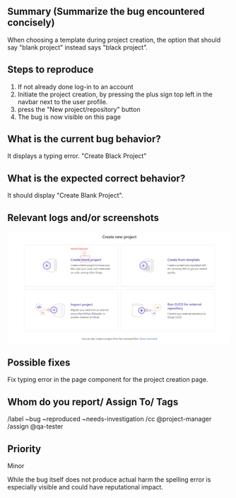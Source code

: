 
## Summary (Summarize the bug encountered concisely)
     
When choosing a template during project creation, the option that should say "blank project" instead says "black project".

## Steps to reproduce

1. If not already done log-in to an account
2. Initiate the project creation, by pressing the plus sign top left in the navbar next to the user profile.
3. press the "New project/repository" button
4. The bug is now visible on this page

## What is the current bug behavior?

It displays a typing error. "Create Black Project"

## What is the expected correct behavior?

It should display "Create Blank Project".

## Relevant logs and/or screenshots

![image](../Image/Bug_Screenshot.png) 

## Possible fixes

Fix typing error in the page component for the project creation page.

## Whom do you report/ Assign To/ Tags

/label ~bug ~reproduced ~needs-investigation 
/cc @project-manager 
/assign @qa-tester

## Priority

Minor

While the bug itself does not produce actual harm the spelling error is especially visible and could have reputational impact.
